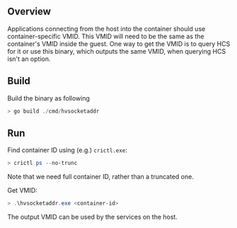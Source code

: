 ## Overview
Applications connecting from the host into the container should use container-specific VMID.
This VMID will need to be the same as the container's VMID inside the guest. One way to get
the VMID is to query HCS for it or use this binary, which outputs the same VMID, when
querying HCS isn't an option.

## Build
Build the binary as following
```powershell
> go build ./cmd/hvsocketaddr
```

## Run
Find container ID using (e.g.) `crictl.exe`:
```powershell
> crictl ps --no-trunc
```
Note that we need full container ID, rather than a truncated one.

Get VMID:
```powershell
> .\hvsocketaddr.exe <container-id>
```
The output VMID can be used by the services on the host.